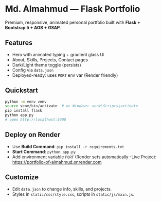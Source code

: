 # Md. Almahmud — Flask Portfolio

Premium, responsive, animated personal portfolio built with **Flask + Bootstrap 5 + AOS + GSAP**.

## Features
- Hero with animated typing + gradient glass UI
- About, Skills, Projects, Contact pages
- Dark/Light theme toggle (persists)
- Config via `data.json`
- Deployed-ready: uses `PORT` env var (Render friendly)

## Quickstart

```bash
python -m venv venv
source venv/bin/activate  # on Windows: venv\Scripts\activate
pip install flask
python app.py
# open http://localhost:5000
```

## Deploy on Render
- Use **Build Command**: `pip install -r requirements.txt`
- **Start Command**: `python app.py`
- Add environment variable `PORT` (Render sets automatically
-Live Project: https://portfolio-of-almahmud.onrender.com

## Customize
- Edit `data.json` to change info, skills, and projects.
- Styles in `static/css/style.css`, scripts in `static/js/main.js`.
